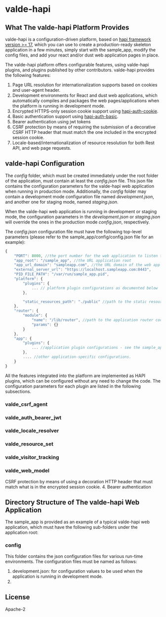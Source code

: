 # valde-hapi

## What The valde-hapi Platform Provides
valde-hapi is a configuration-driven platform, based on [hapi framework version >= 17](https://hapijs.com/), which you can use to create a production-ready skeleton application in a few minutes, simply start with the sample_app, modify the config files,  and add your react and/or dust web application pages in place.

The valde-hapi platform offers configurable features, using valde-hapi plugins, and plugins published by other contributors. valde-hapi provides the following features:
1. Page URL resolution for internationalization supports based on cookies and user-agent header.
2. Development environments for React and dust web applications, which automatically compiles and packages the web pages/applications when the platform is running in development mode.
3. Encrypted HTTPS-only session cookie support using [hapi-auth-cookie](https://www.npmjs.com/package/hapi-auth-cookie).
4. Basic authentication support using [hapi-auth-basic](https://www.npmjs.com/package/hapi-auth-basic).
5. Bearer authentication using jwt tokens
6. CSRF protection by means of requiring the submission of a decorative CSRF HTTP header that must match the one included in the encrypted session cookie.
7. Locale-based/internationalization of resource resolution for both Rest API, and web page requests.


## valde-hapi Configuration
The _config_ folder, which must be created immediately under the root folder of the application, must contain at least the _config.json_ file.  This json file contains the configuration parameters for the valde-hapi web application when running in production mode.  Additionally, the _config_ folder may contain a development mode configuration file named _development.json_, and another one for staging mode, named _staging.json_.

When the valde-hapi web application is running in development or staging mode, the configuration parameters in the _development.json_ or _staging.json_ will override the ones in the production mode _config.json_, respectively.

The _config.json_ configuration file must have the following top-level parameters (please refer to the sample_app/config/config.json file for an example):

```javascript
{
    "PORT": 8000, //the port number for the web application to listen to
    "app_root": "/sample_app", //the URL application root
    "app_url_domain": "sampleapp.com", //the URL domain of the web app
    "external_server_url": "https://localhost.sampleapp.com:8443",
    "PID_FILE_PATH": "/var/run/sample_app.pid",
    "platform": {
        "plugins": {
            ... // platform plugin configurations as documented below
        },

        "static_resources_path": "./public" //path to the static resources folder
    },
    "router": {
        "module": {
            "name": "/lib/router", //path to the application router code
            "params": {}
        }
    },
    "app": {
        "plugins": {
            ... //application plugin configurations - see the sample_app for an example
        },
        .... //other application-specific configurations.
    }
}
```

All the features integrated into the platform are implemented as HAPI plugins, which can be configured without any need to change the code. The configuration parameters for each plugin are listed in the following subsections.

### valde_csrf_agent


### valde_auth_bearer_jwt

### valde_locale_resolver

### valde_resource_set

### valde_visitor_tracking

### valde_web_model

CSRF protection by means of using a decoration HTTP header that must match what is in the encrypted session cookie.
4. Bearer authentication


## Directory Structure of The valde-hapi Web Application
The sample_app is provided as an example of a typical valde-hapi web application, which must have the following sub-folders under the application root:

### config
This folder contains the json configuration files for various run-time environments.  The configuration files must be named as follows:
1. development.json:  for configuration values to be used when the application is running in development mode.
2.  


## License
Apache-2
